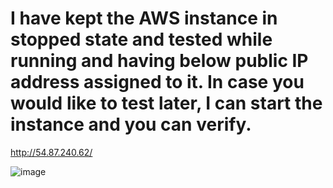 # I have kept the AWS instance in stopped state and tested while running and having below public IP address assigned to it. In case you would like to test later, I can start the instance and you can verify.

http://54.87.240.62/

![image](https://user-images.githubusercontent.com/28803383/193221104-9e9d61cb-6c83-4016-925d-a49365a2a806.png)
